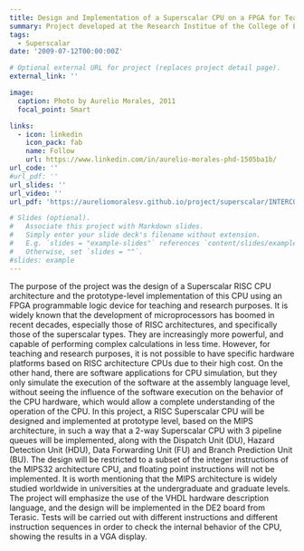 ```yaml
---
title: Design and Implementation of a Superscalar CPU on a FPGA for Teaching and Research Purposes
summary: Project developed at the Research Institue of the College of Electrical and Electronics Engineering (IIFIEE) at the Universidad Nacional de Ingeniería (UNI), Perú, before being engaged in a doctoral program at the University of Florida. This project was presented at IEEE INTERCON 2011 held at UNI.
tags:
  - Superscalar
date: '2009-07-12T00:00:00Z'

# Optional external URL for project (replaces project detail page).
external_link: ''

image:
  caption: Photo by Aurelio Morales, 2011
  focal_point: Smart

links:
  - icon: linkedin
    icon_pack: fab
    name: Follow
    url: https://www.linkedin.com/in/aurelio-morales-phd-1505ba1b/
url_code: ''
#url_pdf: ''
url_slides: ''
url_video: ''
url_pdf: 'https://aureliomoralesv.github.io/project/superscalar/INTERCON11_morales_Superscalar_CPU_on_FPGA.pdf'

# Slides (optional).
#   Associate this project with Markdown slides.
#   Simply enter your slide deck's filename without extension.
#   E.g. `slides = "example-slides"` references `content/slides/example-slides.md`.
#   Otherwise, set `slides = ""`.
#slides: example
---
```

The purpose of the project was the design of a Superscalar RISC CPU architecture and the prototype-level implementation of this CPU using an FPGA programmable logic device for teaching and research purposes. It is widely known that the development of microprocessors has boomed in recent decades, especially those of RISC architectures, and specifically those of the superscalar types. They are increasingly more powerful, and capable of performing complex calculations in less time. However, for teaching and research purposes, it is not possible to have specific hardware platforms based on RISC architecture CPUs due to their high cost. On the other hand, there are software applications for CPU simulation, but they only simulate the execution of the software at the assembly language level, without seeing the influence of the software execution on the behavior of the CPU hardware, which would allow a complete understanding of the operation of the CPU. In this project, a RISC Superscalar CPU will be designed and implemented at prototype level, based on the MIPS architecture, in such a way that a 2-way Superscalar CPU with 3 pipeline queues will be implemented, along with the Dispatch Unit (DU), Hazard Detection Unit (HDU), Data Forwarding Unit (FU) and Branch Prediction Unit (BU). The design will be restricted to a subset of the integer instructions of the MIPS32 architecture CPU, and floating point instructions will not be implemented. It is worth mentioning that the MIPS architecture is widely studied worldwide in universities at the undergraduate and graduate levels. The project will emphasize the use of the VHDL hardware description language, and the design will be implemented in the DE2 board from Terasic. Tests will be carried out with different instructions and different instruction sequences in order to check the internal behavior of the CPU, showing the results in a VGA display.
